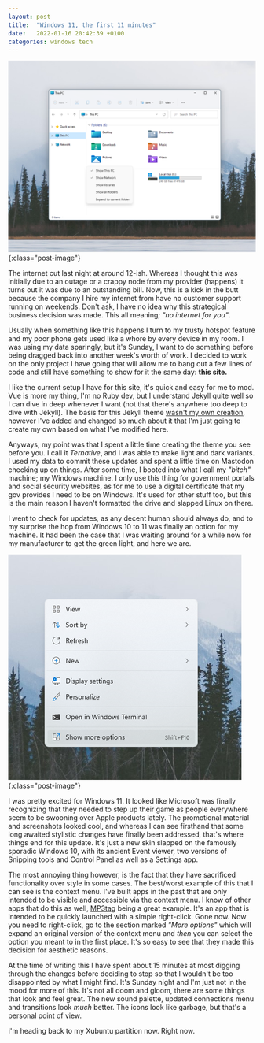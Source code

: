 ```yaml
---
layout: post
title:  "Windows 11, the first 11 minutes"
date:   2022-01-16 20:42:39 +0100
categories: windows tech
---
```


![win11](/img/win11/win11.png){:class="post-image"}

The internet cut last night at around 12-ish. Whereas I thought this was initially due to an outage or a crappy node from my provider (happens) it turns out it was due to an outstanding bill. Now, this is a kick in the butt because the company I hire my internet from have no customer support running on weekends. Don't ask, I have no idea why this strategical business decision was made. This all meaning; _"no internet for you"_.

Usually when something like this happens I turn to my trusty hotspot feature and my poor phone gets used like a whore by every device in my room. I was using my data sparingly, but it's Sunday, I want to do something before being dragged back into another week's worth of work. I decided to work on the only project I have going that will allow me to bang out a few lines of code and still have something to show for it the same day: **this site.**

I like the current setup I have for this site, it's quick and easy for me to mod. Vue is more my thing, I'm no Ruby dev, but I understand Jekyll quite well so I can dive in deep whenever I want (not that there's anywhere too deep to dive with Jekyll). The basis for this Jekyll theme [wasn't my own creation](https://github.com/b2a3e8/jekyll-theme-console), however I've added and changed so much about it that I'm just going to create my own based on what I've modified here. 

Anyways, my point was that I spent a little time creating the theme you see before you. I call it _Ternative_, and I was able to make light and dark variants. I used my data to commit these updates and spent a little time on Mastodon checking up on things. After some time, I booted into what I call my _"bitch"_ machine; my Windows machine. I only use this thing for government portals and social security websites, as for me to use a digital certificate that my gov provides I need to be on Windows. It's used for other stuff too, but this is the main reason I haven't formatted the drive and slapped Linux on there.

I went to check for updates, as any decent human should always do, and to my surprise the hop from Windows 10 to 11 was finally an option for my machine. It had been the case that I was waiting around for a while now for my manufacturer to get the green light, and here we are. 

![context meny](/img/win11/win11-2.png){:class="post-image"}

I was pretty excited for Windows 11. It looked like Microsoft was finally recognizing that they needed to step up their game as people everywhere seem to be swooning over Apple products lately. The promotional material and screenshots looked cool, and whereas I can see firsthand that some long awaited stylistic changes have finally been addressed, that's where things end for this update. It's just a new skin slapped on the famously sporadic Windows 10, with its ancient Event viewer, two versions of Snipping tools and Control Panel as well as a Settings app. 

The most annoying thing however, is the fact that they have sacrificed functionality over style in some cases. The best/worst example of this that I can see is the context menu. I've built apps in the past that are only intended to be visible and accessible via the context menu. I know of other apps that do this as well, [MP3tag](https://www.mp3tag.de/en/) being a great example. It's an app that is intended to be quickly launched with a simple right-click. Gone now. Now you need to right-click, go to the section marked _"More options"_ which will expand an original version of the context menu and _then_ you can select the option you meant to in the first place. It's so easy to see that they made this decision for aesthetic reasons. 

At the time of writing this I have spent about 15 minutes at most digging through the changes before deciding to stop so that I wouldn't be too disappointed by what I might find. It's Sunday night and I'm just not in the mood for more of this. It's not all doom and gloom, there are some things that look and feel great. The new sound palette, updated connections menu and transitions look _much_ better. The icons look like garbage, but that's a personal point of view. 

I'm heading back to my Xubuntu partition now. Right now. 